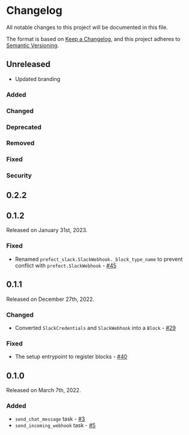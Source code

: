 # Changelog

All notable changes to this project will be documented in this file.

The format is based on [Keep a Changelog](https://keepachangelog.com/en/1.0.0/),
and this project adheres to [Semantic Versioning](https://semver.org/spec/v2.0.0.html).

## Unreleased

- Updated branding

### Added

### Changed

### Deprecated

### Removed

### Fixed

### Security


## 0.2.2

## 0.1.2

Released on January 31st, 2023.

### Fixed

- Renamed `prefect_slack.SlackWebhook._block_type_name` to prevent conflict with `prefect.SlackWebhook` - [#45](https://github.com/PrefectHQ/prefect-slack/pull/45)

## 0.1.1

Released on December 27th, 2022.

### Changed

- Converted `SlackCredentials` and `SlackWebhook` into a `Block` - [#29](https://github.com/PrefectHQ/prefect-slack/pull/29)

### Fixed

- The setup entrypoint to register blocks - [#40](https://github.com/PrefectHQ/prefect-slack/pull/40)

## 0.1.0

Released on March 7th, 2022.

### Added

- `send_chat_message` task - [#3](https://github.com/PrefectHQ/prefect-slack/pull/3)
- `send_incoming_webhook` task - [#5](https://github.com/PrefectHQ/prefect-slack/pull/5)
